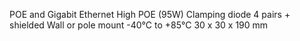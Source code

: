 POE and Gigabit Ethernet High POE (95W)
Clamping diode
4 pairs + shielded
Wall or pole mount
-40°C to +85°C
30 x 30 x 190 mm
